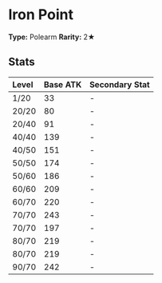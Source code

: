 # Iron Point

**Type:** Polearm
**Rarity:** 2★

## Stats

| Level | Base ATK | Secondary Stat |
| :--- | :--- | :--- |
| 1/20 | 33 | - |
| 20/20 | 80 | - |
| 20/40 | 91 | - |
| 40/40 | 139 | - |
| 40/50 | 151 | - |
| 50/50 | 174 | - |
| 50/60 | 186 | - |
| 60/60 | 209 | - |
| 60/70 | 220 | - |
| 70/70 | 243 | - |
| 70/70 | 197 | - |
| 80/70 | 219 | - |
| 80/70 | 219 | - |
| 90/70 | 242 | - |

